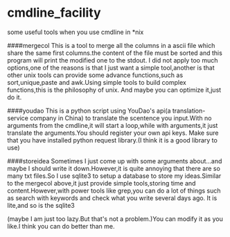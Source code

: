 # cmdline_facility
some useful tools when you use cmdline in *nix

####mergecol
This is a tool to merge all the columns in a ascii file which share the same first columns.the content of the file must be sorted and this program will print the modified one to the stdout.
I did not apply too much options,one of the reasons is that I just want a simple tool,another is that other unix tools can provide some advance functions,such as sort,unique,paste and awk.Using simple tools to build complex functions,this is the philosophy of unix.
And maybe you can optimize it,just do it.

####youdao
This is a python script using YouDao's api(a translation-service company in China) to translate the scentence you input.With no arguments from the cmdline,it will start a loop,while with arguments,it just translate the arguments.You should register your own api keys.
Make sure that you have installed python request library.(I think it is a good library to use)

####storeidea
Sometimes I just come up with some arguments about...and maybe I should write it down.However,it is quite annoying that there are so many txt files.So I use sqlite3 to setup a database to store my ideas.Similar to the mergecol above,it just provide simple tools,storing time and content.However,with power tools like grep,you can do a lot of things such as search with keywords and check what you write several days ago.
It is lite,and so is the sqlite3

(maybe I am just too lazy.But that's not a problem.)You can modify it as you like.I think you can do better than me.
